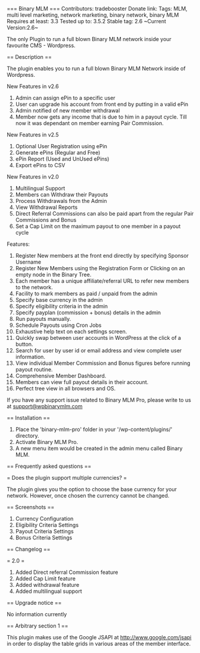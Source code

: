 === Binary MLM ===
Contributors: tradebooster
Donate link: 
Tags: MLM, multi level marketing, network marketing, binary network, binary MLM
Requires at least: 3.3
Tested up to: 3.5.2
Stable tag: 2.6
~Current Version:2.6~

The only Plugin to run a full blown Binary MLM network inside your  favourite CMS - Wordpress.

== Description ==

The plugin enables you to run a full blown Binary MLM Network inside of Wordpress.

New Features in v2.6

1. Admin can assign ePin to a specific user
2. User can upgrade his account from front end by putting in a valid ePin
3. Admin notified of new member withdrawal
4. Member now gets any income that is due to him in a payout cycle. Till now it was dependant on member earning Pair Commission.

New Features in v2.5

1. Optional User Registration using ePin
2. Generate ePins (Regular and Free)
3. ePin Report (Used and UnUsed ePins)
4. Export ePins to CSV

New Features in v2.0

1. Multilingual Support
2. Members can Withdraw their Payouts
3. Process Withdrawals from the Admin
4. View Withdrawal Reports
5. Direct Referral Commissions can also be paid apart from the regular Pair Commissions and Bonus
6. Set a Cap Limit on the maximum payout to one member in a payout cycle

Features:

1. Register New members at the front end directly by specifying Sponsor Username
2. Register New Members using the Registration Form or Clicking on an empty node in the Binary Tree.
3. Each member has a unique affiliate/referral URL to refer new members to the network.
4. Facility to mark members as paid / unpaid from the admin
5. Specify base currency in the admin
6. Specify eligibility criteria in the admin
7. Specify payplan (commission + bonus) details in the admin
8. Run payouts manually.
9. Schedule Payouts using Cron Jobs
10. Exhaustive help text on each settings screen.
11. Quickly swap between user accounts in WordPress at the click of a button.
12. Search for user by user id or email address and view complete user information.
13. View individual Member Commission and Bonus figures before running payout routine.
14. Comprehensive Member Dashboard.
15. Members can view full payout details in their account.
16. Perfect tree view in all browsers and OS.

If you have any support issue related to Binary MLM Pro, please write to us at <a href="mailto:support@wpbinarymlm.com">support@wpbinarymlm.com</a>

== Installation ==

1. Place the 'binary-mlm-pro' folder in your '/wp-content/plugins/' directory.
2. Activate Binary MLM Pro.
3. A new menu item would be created in the admin menu called Binary MLM.

== Frequently asked questions ==

= Does the plugin support multiple currencies? =

The plugin gives you the option to choose the base currency for your network. However, once chosen the currency cannot be changed.


== Screenshots ==

1. Currency Configuration
2. Eligibility Criteria Settings
3. Payout Criteria Settings
4. Bonus Criteria Settings

== Changelog ==

= 2.0 =
1) Added Direct referral Commission feature
2) Added Cap Limit feature
3) Added withdrawal feature
4) Added multilingual support


== Upgrade notice ==

No information currently

== Arbitrary section 1 ==

This plugin makes use of the Google JSAPI at http://www.google.com/jsapi in order to display the table grids in various areas of the member interface.
